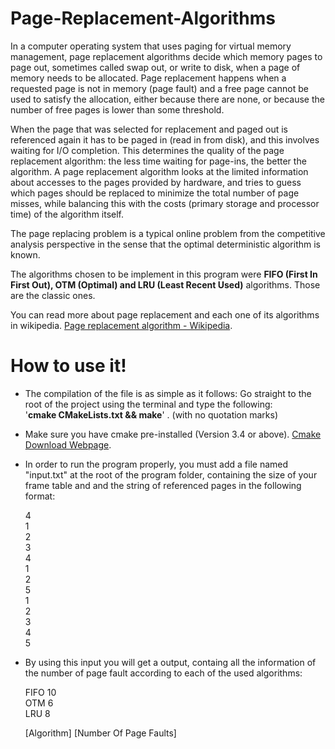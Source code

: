 # Page-Replacement-Algorithms
In a computer operating system that uses paging for virtual memory management, page replacement algorithms decide which memory pages to page out, sometimes called swap out, or write to disk, when a page of memory needs to be allocated. Page replacement happens when a requested page is not in memory (page fault) and a free page cannot be used to satisfy the allocation, either because there are none, or because the number of free pages is lower than some threshold.

When the page that was selected for replacement and paged out is referenced again it has to be paged in (read in from disk), and this involves waiting for I/O completion. This determines the quality of the page replacement algorithm: the less time waiting for page-ins, the better the algorithm. A page replacement algorithm looks at the limited information about accesses to the pages provided by hardware, and tries to guess which pages should be replaced to minimize the total number of page misses, while balancing this with the costs (primary storage and processor time) of the algorithm itself.

The page replacing problem is a typical online problem from the competitive analysis perspective in the sense that the optimal deterministic algorithm is known.

The algorithms chosen to be implement in this program were <b>FIFO (First In First Out), OTM (Optimal) and LRU (Least Recent Used)</b> algorithms. Those are the classic ones.

You can read more about page replacement and each one of its algorithms in wikipedia. <a href="https://en.wikipedia.org/wiki/Page_replacement_algorithm">Page replacement algorithm - Wikipedia</a>. 

# How to use it!

- The compilation of the file is as simple as it follows:
Go straight to the root of the project using the terminal and type the following: <br />
'<b>cmake CMakeLists.txt && make</b>' . (with no quotation marks) 

- Make sure you have cmake pre-installed (Version 3.4 or above). <a href="https://cmake.org/download/">Cmake Download Webpage</a>.
- In order to run the program properly, you must add a file named "input.txt" at the root of the program folder, containing the size of your frame table and and the string of referenced pages in the following format:

   4 <br />
   1 <br />
   2 <br />
   3 <br />
   4 <br />
   1 <br />
   2 <br />
   5 <br />
   1 <br />
   2 <br />
   3 <br />
   4 <br />
   5 <br />
   
- By using this input you will get a output, containg all the information of the number of page fault according to each of the used algorithms:

  FIFO 10 <br />
  OTM 6 <br />
  LRU 8 <br />
  
  [Algorithm] [Number Of Page Faults] 
